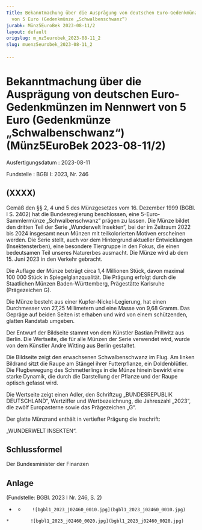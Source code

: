 ```yaml
---
Title: Bekanntmachung über die Ausprägung von deutschen Euro-Gedenkmünzen im Nennwert
  von 5 Euro (Gedenkmünze „Schwalbenschwanz“)
jurabk: Münz5EuroBek 2023-08-11/2
layout: default
origslug: m_nz5eurobek_2023-08-11_2
slug: muenz5eurobek_2023-08-11_2

---
```


# Bekanntmachung über die Ausprägung von deutschen Euro-Gedenkmünzen im Nennwert von 5 Euro (Gedenkmünze „Schwalbenschwanz“) (Münz5EuroBek 2023-08-11/2)

Ausfertigungsdatum
:   2023-08-11

Fundstelle
:   BGBl I: 2023, Nr. 246


## (XXXX)

Gemäß den §§ 2, 4 und 5 des Münzgesetzes vom 16. Dezember 1999 (BGBl.
I S. 2402) hat die Bundesregierung beschlossen, eine 5-Euro-
Sammlermünze „Schwalbenschwanz“ prägen zu lassen. Die Münze bildet den
dritten Teil der Serie „Wunderwelt Insekten“, bei der im Zeitraum 2022
bis 2024 insgesamt neun Münzen mit teilkolorierten Motiven erscheinen
werden. Die Serie stellt, auch vor dem Hintergrund aktueller
Entwicklungen (Insektensterben), eine besondere Tiergruppe in den
Fokus, die einen bedeutsamen Teil unseres Naturerbes ausmacht. Die
Münze wird ab dem 15. Juni 2023 in den Verkehr gebracht.

Die Auflage der Münze beträgt circa 1,4 Millionen Stück, davon maximal
100 000 Stück in Spiegelglanzqualität. Die Prägung erfolgt durch die
Staatlichen Münzen Baden-Württemberg, Prägestätte Karlsruhe
(Prägezeichen G).

Die Münze besteht aus einer Kupfer-Nickel-Legierung, hat einen
Durchmesser von 27,25 Millimetern und eine Masse von 9,68 Gramm. Das
Gepräge auf beiden Seiten ist erhaben und wird von einem schützenden,
glatten Randstab umgeben.

Der Entwurf der Bildseite stammt von dem Künstler Bastian Prillwitz
aus Berlin. Die Wertseite, die für alle Münzen der Serie verwendet
wird, wurde von dem Künstler Andre Witting aus Berlin gestaltet.

Die Bildseite zeigt den erwachsenen Schwalbenschwanz im Flug. Am
linken Bildrand sitzt die Raupe am Stängel ihrer Futterpflanze, ein
Doldenblütler. Die Flugbewegung des Schmetterlings in die Münze hinein
bewirkt eine starke Dynamik, die durch die Darstellung der Pflanze und
der Raupe optisch gefasst wird.

Die Wertseite zeigt einen Adler, den Schriftzug „BUNDESREPUBLIK
DEUTSCHLAND“, Wertziffer und Wertbezeichnung, die Jahreszahl „2023“,
die zwölf Europasterne sowie das Prägezeichen „G“.

Der glatte Münzrand enthält in vertiefter Prägung die Inschrift:

„WUNDERWELT INSEKTEN“.


## Schlussformel

Der Bundesminister der Finanzen


## Anlage

(Fundstelle: BGBl. 2023 I Nr. 246, S. 2)


*    *        ![bgbl1_2023_j02460_0010.jpg](bgbl1_2023_j02460_0010.jpg)
    *        ![bgbl1_2023_j02460_0020.jpg](bgbl1_2023_j02460_0020.jpg)


